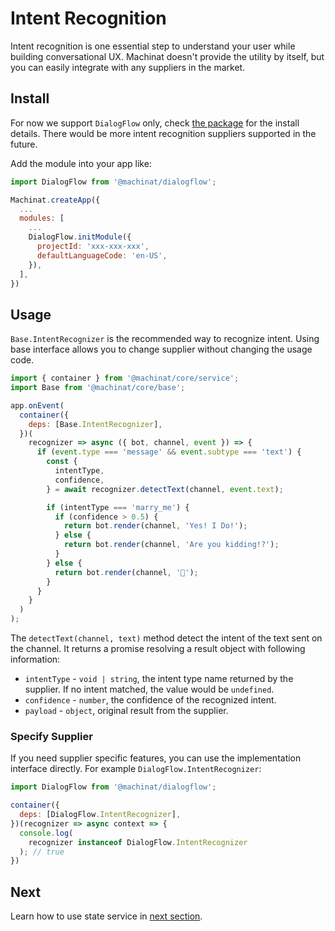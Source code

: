 # Intent Recognition

Intent recognition is one essential step to understand your user while building conversational UX. Machinat doesn't provide the utility by itself, but you can easily integrate with any suppliers in the market.

## Install

For now we support `DialogFlow` only, check [the package](../packages/machinat-dialogflow) for the install details. There would be more intent recognition suppliers supported in the future.

Add the module into your app like:

```js
import DialogFlow from '@machinat/dialogflow';

Machinat.createApp({
  ...
  modules: [
    ...
    DialogFlow.initModule({
      projectId: 'xxx-xxx-xxx',
      defaultLanguageCode: 'en-US',
    }),
  ],
})
```

## Usage

`Base.IntentRecognizer` is the recommended way to recognize intent. Using base interface allows you to change supplier without changing the usage code.

```js
import { container } from '@machinat/core/service';
import Base from '@machinat/core/base';

app.onEvent(
  container({
    deps: [Base.IntentRecognizer],
  })(
    recognizer => async ({ bot, channel, event }) => {
      if (event.type === 'message' && event.subtype === 'text') {
        const {
          intentType,
          confidence,
        } = await recognizer.detectText(channel, event.text);

        if (intentType === 'marry_me') {
          if (confidence > 0.5) {
            return bot.render(channel, 'Yes! I Do!');
          } else {
            return bot.render(channel, 'Are you kidding!?');
          }
        } else {
          return bot.render(channel, '🙂');
        }
      }
    }
  )
);
```

The `detectText(channel, text)` method detect the intent of the text sent on the channel. It returns a promise resolving a result object with following information:

- `intentType` - `void | string`, the intent type name returned by the supplier. If no intent matched, the value would be `undefined`.
- `confidence` - `number`, the confidence of the recognized intent.
- `payload` - `object`, original result from the supplier.

### Specify Supplier

If you need supplier specific features, you can use the implementation interface directly. For example `DialogFlow.IntentRecognizer`:

```js
import DialogFlow from '@machinat/dialogflow';

container({
  deps: [DialogFlow.IntentRecognizer],
})(recognizer => async context => {
  console.log(
    recognizer instanceof DialogFlow.IntentRecognizer
  ); // true
})
```

## Next

Learn how to use state service in [next section](using-state.md).
